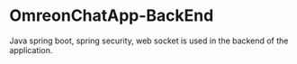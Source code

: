 # OmreonChatApp-BackEnd
Java spring boot, spring security, web socket is used in the backend of the application.
